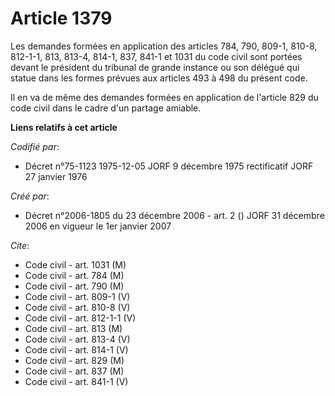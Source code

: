# Article 1379

Les demandes formées en application des articles 784, 790, 809-1, 810-8, 812-1-1, 813, 813-4, 814-1, 837, 841-1 et 1031 du
code civil sont portées devant le président du tribunal de grande instance ou son délégué qui statue dans les formes prévues
aux articles 493 à 498 du présent code.

Il en va de même des demandes formées en application de l'article 829 du code civil dans le cadre d'un partage amiable.

**Liens relatifs à cet article**

_Codifié par_:

  - Décret n°75-1123 1975-12-05 JORF 9 décembre 1975 rectificatif JORF 27 janvier 1976

_Créé par_:

  - Décret n°2006-1805 du 23 décembre 2006 - art. 2 () JORF 31 décembre 2006 en vigueur le 1er janvier 2007

_Cite_:

  - Code civil - art. 1031 (M)
  - Code civil - art. 784 (M)
  - Code civil - art. 790 (M)
  - Code civil - art. 809-1 (V)
  - Code civil - art. 810-8 (V)
  - Code civil - art. 812-1-1 (V)
  - Code civil - art. 813 (M)
  - Code civil - art. 813-4 (V)
  - Code civil - art. 814-1 (V)
  - Code civil - art. 829 (M)
  - Code civil - art. 837 (M)
  - Code civil - art. 841-1 (V)
